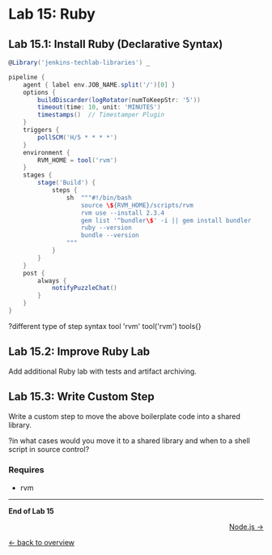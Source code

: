 Lab 15: Ruby
============

Lab 15.1: Install Ruby (Declarative Syntax)
-------------------------------------------

```groovy
@Library('jenkins-techlab-libraries') _

pipeline {
    agent { label env.JOB_NAME.split('/')[0] }
    options {
        buildDiscarder(logRotator(numToKeepStr: '5'))
        timeout(time: 10, unit: 'MINUTES')
        timestamps()  // Timestamper Plugin
    }
    triggers {
        pollSCM('H/5 * * * *')
    }
    environment {
        RVM_HOME = tool('rvm')
    }
    stages {
        stage('Build') {
            steps {
                sh  """#!/bin/bash
                    source \${RVM_HOME}/scripts/rvm
                    rvm use --install 2.3.4
                    gem list '^bundler\$' -i || gem install bundler
                    ruby --version
                    bundle --version
                """
            }
        }
    }
    post {
        always {
            notifyPuzzleChat()
        }
    }
}
```

?different type of step syntax tool 'rvm' tool('rvm') tools{}

Lab 15.2: Improve Ruby Lab
--------------------------

Add additional Ruby lab with tests and artifact archiving.

Lab 15.3: Write Custom Step
---------------------------

Write a custom step to move the above boilerplate code
into a shared library.

?in what cases would you move it to a shared library and when to a shell script in source control?

### Requires
* rvm

---

**End of Lab 15**

<p width="100px" align="right"><a href="16_nodejs.md">Node.js →</a></p>

[← back to overview](../README.md)

